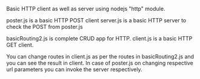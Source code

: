 Basic HTTP client as well as server using nodejs "http" module. 


poster.js is a basic HTTP POST client
server.js is a basic HTTP server to check the POST from poster.js



basicRouting2.js is complete CRUD app for HTTP.
client.js is a basic HTTP GET client.



You can change routes in client.js as per the routes in basicRouting2.js and you can see the result in client.
In case of poster.js on changing respective url parameters you can invoke the server respectively.

